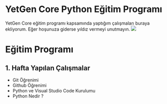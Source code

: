 # YetGen Core Python Eğitim Programı
YetGen Core eğitim programı kapsamında yaptığım çalışmaları buraya ekliyorum. Eğer hoşunuza giderse yıldız vermeyi unutmayın.
<img src= "https://yetkingencler.com/wp-content/uploads/2021/07YetGenLogo.png">

# Eğitim Programı

## 1. Hafta Yapılan Çalışmalar
- Git Öğrenimi
- Github Öğrenimi
- Python ve Visual Studio Code Kurulumu
- Python Nedir ?